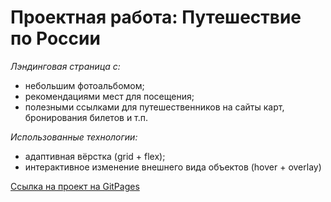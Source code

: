 # Проектная работа: Путешествие по России

*Лэндинговая страница с:*
* небольшим фотоальбомом;
* рекомендациями мест для посещения;
* полезными ссылками для путешественников на сайты карт, бронирования билетов и т.п.

*Использованные технологии:*
* адаптивная вёрстка (grid + flex);
* интерактивное изменение внешнего вида объектов (hover + overlay)

[Ссылка на проект на GitPages](https://vsevolod-scherbinin.github.io/russian-travel/index.html)
